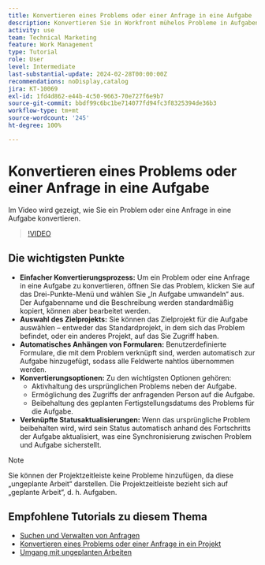 ```yaml
---
title: Konvertieren eines Problems oder einer Anfrage in eine Aufgabe
description: Konvertieren Sie in Workfront mühelos Probleme in Aufgaben mit bearbeitbaren Namen, nahtlosen benutzerdefinierten Formularanhängen, flexibler Projektauswahl, Konvertierungsoptionen und synchronisierten Statusaktualisierungen, um optimierte Workflows sicherzustellen.
activity: use
team: Technical Marketing
feature: Work Management
type: Tutorial
role: User
level: Intermediate
last-substantial-update: 2024-02-28T00:00:00Z
recommendations: noDisplay,catalog
jira: KT-10069
exl-id: 1fd4d862-e44b-4c50-9663-70e727f6e9b7
source-git-commit: bbdf99c6bc1be714077fd94fc3f8325394de36b3
workflow-type: tm+mt
source-wordcount: '245'
ht-degree: 100%

---
```


# Konvertieren eines Problems oder einer Anfrage in eine Aufgabe

Im Video wird gezeigt, wie Sie ein Problem oder eine Anfrage in eine Aufgabe konvertieren.

>[!VIDEO](https://video.tv.adobe.com/v/3445439/?quality=12&learn=on&enablevpops=1&captions=ger)

## Die wichtigsten Punkte

* **Einfacher Konvertierungsprozess:** Um ein Problem oder eine Anfrage in eine Aufgabe zu konvertieren, öffnen Sie das Problem, klicken Sie auf das Drei-Punkte-Menü und wählen Sie „In Aufgabe umwandeln“ aus. Der Aufgabenname und die Beschreibung werden standardmäßig kopiert, können aber bearbeitet werden. 
* **Auswahl des Zielprojekts:** Sie können das Zielprojekt für die Aufgabe auswählen – entweder das Standardprojekt, in dem sich das Problem befindet, oder ein anderes Projekt, auf das Sie Zugriff haben. 
* **Automatisches Anhängen von Formularen:** Benutzerdefinierte Formulare, die mit dem Problem verknüpft sind, werden automatisch zur Aufgabe hinzugefügt, sodass alle Feldwerte nahtlos übernommen werden. 
* **Konvertierungsoptionen:** Zu den wichtigsten Optionen gehören:
   * Aktivhaltung des ursprünglichen Problems neben der Aufgabe. 
   * Ermöglichung des Zugriffs der anfragenden Person auf die Aufgabe. 
   * Beibehaltung des geplanten Fertigstellungsdatums des Problems für die Aufgabe. 
* **Verknüpfte Statusaktualisierungen:** Wenn das ursprüngliche Problem beibehalten wird, wird sein Status automatisch anhand des Fortschritts der Aufgabe aktualisiert, was eine Synchronisierung zwischen Problem und Aufgabe sicherstellt. 


>[!NOTE]
>
>Sie können der Projektzeitleiste keine Probleme hinzufügen, da diese „ungeplante Arbeit“ darstellen. Die Projektzeitleiste bezieht sich auf „geplante Arbeit“, d. h. Aufgaben.

## Empfohlene Tutorials zu diesem Thema

* [Suchen und Verwalten von Anfragen](/help/manage-work/issues-requests/find-requests.md)
* [Konvertieren eines Problems oder einer Anfrage in ein Projekt](/help/manage-work/issues-requests/create-a-project-from-a-request.md)
* [Umgang mit ungeplanten Arbeiten](/help/manage-work/issues-requests/handle-unplanned-work.md)

